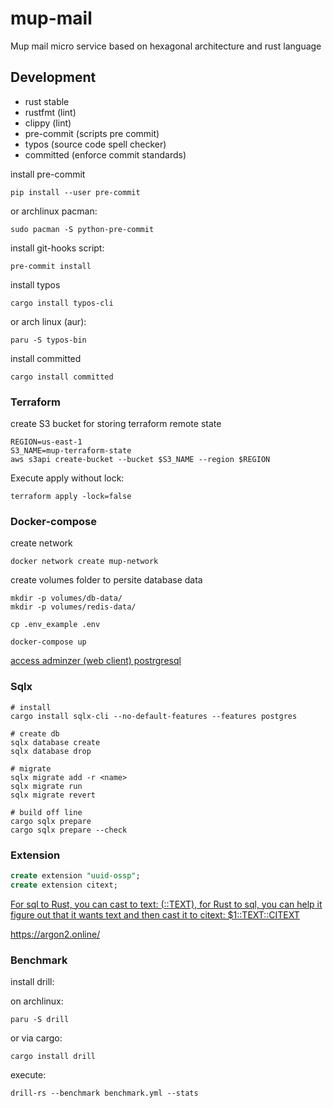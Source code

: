 # mup-mail

Mup mail micro service based on hexagonal architecture and rust language

## Development

- rust stable
- rustfmt (lint)
- clippy (lint)
- pre-commit (scripts pre commit)
- typos (source code spell checker)
- committed (enforce commit standards)

install pre-commit

```
pip install --user pre-commit
```

or archlinux pacman:

```
sudo pacman -S python-pre-commit
```

install git-hooks script:

```
pre-commit install
```

install typos

```
cargo install typos-cli
```

or arch linux (aur):

```
paru -S typos-bin
```

install committed

```
cargo install committed
```

### Terraform

create S3 bucket for storing terraform remote state

```
REGION=us-east-1
S3_NAME=mup-terraform-state
aws s3api create-bucket --bucket $S3_NAME --region $REGION
```

Execute apply without lock:

```
terraform apply -lock=false
```

### Docker-compose

create network

```
docker network create mup-network
```

create volumes folder to persite database data

```
mkdir -p volumes/db-data/
mkdir -p volumes/redis-data/
```

```
cp .env_example .env
```

```
docker-compose up
```

[access adminzer (web client) postrgresql](http://localhost:8081)

### Sqlx


```
# install
cargo install sqlx-cli --no-default-features --features postgres

# create db
sqlx database create
sqlx database drop

# migrate
sqlx migrate add -r <name>
sqlx migrate run
sqlx migrate revert

# build off line
cargo sqlx prepare
cargo sqlx prepare --check
```

### Extension

```sql
create extension "uuid-ossp";
create extension citext;
```

[For sql to Rust, you can cast to text: (<thing>::TEXT), for Rust to sql, you can help it figure out that it wants text and then cast it to citext: $1::TEXT::CITEXT](https://github.com/launchbadge/sqlx/issues/295#issuecomment-720100514)

https://argon2.online/

### Benchmark

install drill:

on archlinux:

```
paru -S drill 
```

or via cargo:

```
cargo install drill
```

execute:

```
drill-rs --benchmark benchmark.yml --stats
```
